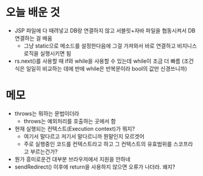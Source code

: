 # 오늘 배운 것
- JSP 파일에 다 때려넣고 DB랑 연결하지 않고 서블릿+자바 파일을 협동시켜서 DB연결하는 걸 배움
	- 그냥 static으로 메소드를 설정한다음에 그걸 가져와서 바로 연결하고 비지니스 로직을 실행시키면 됨
- rs.next()를 사용할 때 if와 while을 사용할 수 있는데 while이 조금 더 빠름 (조건식은 일일히 비교하는 데에 반에 while은 반복문이라 bool의 값만 신경쓰니까)

# 메모
- throws는 뭐하는 문법이더라
	- throws는 예외처리를 호출하는 곳에서 함
- 현재 실행되는 컨텍스트(Execution context)가 뭐지?
	- 여기서 말다르고 저기서 말다르니까 뭔말인지 모르겟어
	- 주로 실행중인 코드를 컨텍스트라고 하고 그 컨텍스트의 유효범위를 스코프라고 부르는건가?
- 뭔가 흥미로운건 대부분 브라우저에서 지원을 안하네 
- sendRedirect() 이후에 return을 사용하지 않으면 오류가 나더라. 왜지?